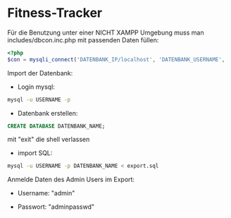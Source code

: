 # Fitness-Tracker
Für die Benutzung unter einer NICHT XAMPP Umgebung muss man includes/dbcon.inc.php mit passenden Daten füllen:

```php
<?php
$con = mysqli_connect('DATENBANK_IP/localhost', 'DATENBANK_USERNAME', 'DATENBANK_PASSWD', 'DATENBANK_NAME');
```

Import der Datenbank:

- Login mysql:

```sh
mysql -u USERNAME -p
```

- Datenbank erstellen:

```sql
CREATE DATABASE DATENBANK_NAME;
```

mit "exit" die shell verlassen

- import SQL:

```sh
mysql -u USERNAME -p DATENBANK_NAME < export.sql
```

Anmelde Daten des Admin Users im Export:

- Username: "admin"

- Passwort: "adminpasswd"